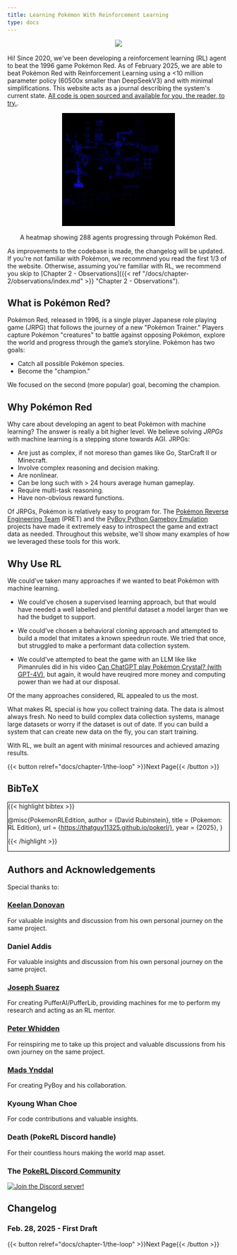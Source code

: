 ```yaml
---
title: Learning Pokémon With Reinforcement Learning 
type: docs
---
```


<div style="text-align: center;">

![](logo2.png)

</div>

Hi! Since 2020, we've been developing a reinforcement learning (RL) agent to beat the 1996 game Pokémon Red.
As of February 2025, we are able to beat Pokémon Red with Reinforcement Learning using a <10 million parameter policy (60500x smaller than DeepSeekV3) and with minimal simplifications. This website acts as a journal describing the system's current state. [All code is open sourced and available for you, the reader, to try.](https://github.com/thatguy11325/Pokémonred_puffer).

<div style="text-align: center; ">

![](assets/neonmapvid.gif)
<figcaption>A heatmap showing 288 agents progressing through Pokémon Red.</figcaption>

</div>

As improvements to the codebase is made, the changelog will be updated. If you're not familiar with Pokémon, we recommend you read the first 1/3 of the website. Otherwise, assuming you're familiar with RL, we recommend you skip to [Chapter 2 - Observations]({{< ref "/docs/chapter-2/observations/index.md" >}} "Chapter 2 - Observations").

## What is Pokémon Red?

Pokémon Red, released in 1996, is a single player Japanese role playing game (JRPG) that follows the journey of a new "Pokémon Trainer." Players capture Pokémon "creatures" to battle against opposing Pokémon, 
explore the world and progress through the game’s storyline. Pokémon has two goals:

- Catch all possible Pokémon species.
- Become the "champion."

We focused on the second (more popular) goal, becoming the champion.

## Why Pokémon Red

Why care about developing an agent to beat Pokémon with machine learning? 
The answer is really a bit higher level. We believe solving _JRPGs_ with machine learning is a stepping stone towards AGI. JRPGs: 

- Are just as complex, if not moreso than games like Go, StarCraft II or Minecraft.
- Involve complex reasoning and decision making.
- Are nonlinear.
- Can be long such with > 24 hours average human gameplay.
- Require multi-task reasoning.
- Have non-obvious reward functions.

Of JRPGs, Pokémon is relatively easy to program for. 
The [Pokémon Reverse Engineering Team](https://github.com/pret) (PRET) and the [PyBoy Python Gameboy Emulation](https://github.com/Baekalfen/PyBoy) projects have 
made it extremely easy to introspect the game and extract data as needed. Throughout this website, we'll show many examples of how we leveraged these tools for this work.

## Why Use RL
We could’ve taken many approaches if we wanted to beat Pokémon with machine learning.

- We could’ve chosen a supervised learning approach, but that would have needed a well 
labelled and plentiful dataset a model larger than we had the budget to support.

- We could’ve chosen a behavioral cloning approach and attempted to build a model that imitates a
known speedrun route. We tried that once, but struggled to make a performant data collection system.

- We could’ve attempted to beat the game with an LLM like like Pimanrules did 
in his video [Can ChatGPT play Pokémon Crystal? (with GPT-4V)](https://www.youtube.com/watch?v=Dct7dffObpY), but again, it would have reuqired more money and computing power than we had at our disposal.

Of the many approaches considered, RL appealed to us the most.

What makes RL special is how you collect training data. 
The data is almost always fresh. No need to build 
complex data collection systems, manage large datasets or worry if the dataset is 
out of date. If you can build a system that can create new data on the fly, you can start training. 

With RL, we built an agent with minimal resources and achieved amazing results.

{{< button relref="docs/chapter-1/the-loop" >}}Next Page{{< /button >}}

## BibTeX

<div style="border:1px solid black;">
{{< highlight bibtex >}}

@misc{PokemonRLEdition,
	author = {David Rubinstein},
	title = {Pokemon: RL Edition},
	url = {https://thatguy11325.github.io/pokerl/},
	year = {2025},
}

{{< /highlight >}}
</div>

## Authors and Acknowledgements

Special thanks to:

### [Keelan Donovan](https://github.com/leanke) 
For valuable insights and discussion from his own personal journey on the same project.

### Daniel Addis
For valuable insights and discussion from his own personal journey on the same project.

### [Joseph Suarez](https://puffer.ai/)
For creating PufferAI/PufferLib, providing machines for me to perform my research and acting as an RL mentor.

### [Peter Whidden](https://peterwhidden.webflow.io/)
For reinspiring me to take up this project and valuable discussions from his own journey on the same project.

### [Mads Ynddal](https://github.com/Baekalfen)
For creating PyBoy and his collaboration.

### Kyoung Whan Choe
For code contributions and valuable insights.

### Death (PokeRL Discord handle)
For their countless hours making the world map asset.

### The [PokeRL Discord Community](http://discord.gg/RvadteZk4G)
[![Join the Discord server!](https://invidget.switchblade.xyz/RvadteZk4G)](http://discord.gg/RvadteZk4G)

## Changelog

### Feb. 28, 2025 - First Draft

{{< button relref="docs/chapter-1/the-loop" >}}Next Page{{< /button >}}
